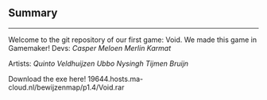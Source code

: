 ## Summary
____
Welcome to the git repository of our first game: Void.
We made this game in Gamemaker!
Devs:
*Casper Meloen
Merlin Karmat*

Artists:
*Quinto Veldhuijzen
Ubbo Nysingh
Tijmen Bruijn*


Download the exe here!
19644.hosts.ma-cloud.nl/bewijzenmap/p1.4/Void.rar